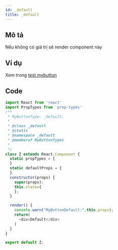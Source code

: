 ```yaml
---
id: _default
title: _default
---
```



## **Mô tả**

Nếu không có giá trị sẽ render component này

## **Ví dụ**

Xem trong [test mybutton](http://localhost:8080/#/dev/mybutton) 

## **Code**

```javascript
import React from 'react'
import PropTypes from 'prop-types'
/**
 * MyButtonType: _default.
 *
 * @class _default
 * @static
 * @namespace _default
 * @memberof MyButtonTypes
 * 
 */
class Z extends React.Component {
  static propTypes = {
  }
  static defaultProps = {
  }
  constructor(props) {
    super(props);
    this.state={
    };
  }

  render() {
    console.warn("MyButtonDefault:",this.props);
    return(
      <div>Default</div>
    )
  }
}

export default Z;
```

